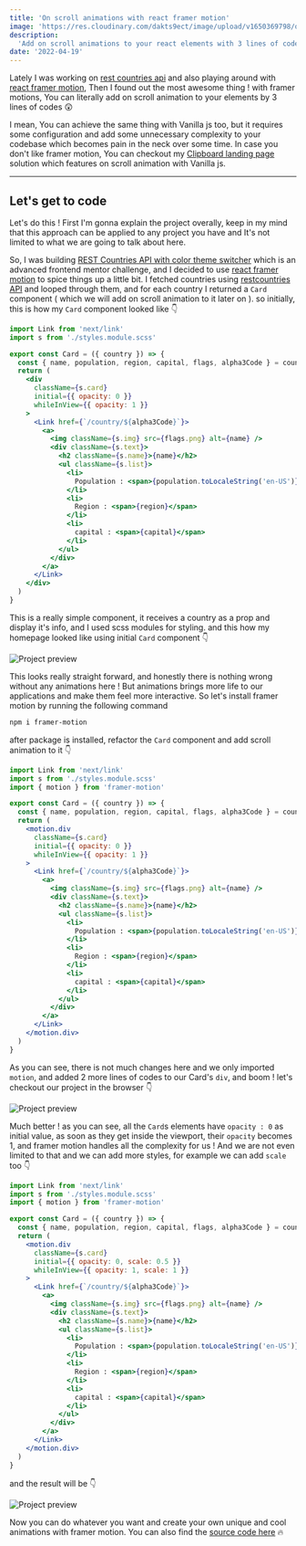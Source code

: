 ```yaml
---
title: 'On scroll animations with react framer motion'
image: 'https://res.cloudinary.com/dakts9ect/image/upload/v1650369798/opengraph/post_pas90c.png'
description:
  'Add on scroll animations to your react elements with 3 lines of code'
date: '2022-04-19'
---
```


Lately I was working on
[rest countries api](https://yazdun-countries.netlify.app/) and also playing
around with [react framer motion](https://www.framer.com/motion/), Then I found
out the most awesome thing ! with framer motions, You can literally add on
scroll animation to your elements by 3 lines of codes 😲

I mean, You can achieve the same thing with Vanilla js too, but it requires some
configuration and add some unnecessary complexity to your codebase which becomes
pain in the neck over some time. In case you don't like framer motion, You can
checkout my
[Clipboard landing page](https://www.frontendmentor.io/solutions/clipboard-landing-page-9u2GHtx8-)
solution which features on scroll animation with Vanilla js.

---

## Let's get to code

Let's do this ! First I'm gonna explain the project overally, keep in my mind
that this approach can be applied to any project you have and It's not limited
to what we are going to talk about here.

So, I was building
[REST Countries API with color theme switcher](https://www.frontendmentor.io/challenges/rest-countries-api-with-color-theme-switcher-5cacc469fec04111f7b848ca/hub/rest-countries-api-with-color-theme-switcher-BymkBdK49)
which is an advanced frontend mentor challenge, and I decided to use
[react framer motion](https://www.framer.com/motion/) to spice things up a
little bit. I fetched countries using
[restcountries API](https://restcountries.com/) and looped through them, and for
each country I returned a `Card` component ( which we will add on scroll
animation to it later on ). so initially, this is how my `Card` component looked
like 👇

```jsx
import Link from 'next/link'
import s from './styles.module.scss'

export const Card = ({ country }) => {
  const { name, population, region, capital, flags, alpha3Code } = country
  return (
    <div
      className={s.card}
      initial={{ opacity: 0 }}
      whileInView={{ opacity: 1 }}
    >
      <Link href={`/country/${alpha3Code}`}>
        <a>
          <img className={s.img} src={flags.png} alt={name} />
          <div className={s.text}>
            <h2 className={s.name}>{name}</h2>
            <ul className={s.list}>
              <li>
                Population : <span>{population.toLocaleString('en-US')}</span>
              </li>
              <li>
                Region : <span>{region}</span>
              </li>
              <li>
                capital : <span>{capital}</span>
              </li>
            </ul>
          </div>
        </a>
      </Link>
    </div>
  )
}
```

This is a really simple component, it receives a country as a prop and display
it's info, and I used scss modules for styling. and this how my homepage looked
like using initial `Card` component 👇

![Project preview](https://res.cloudinary.com/dakts9ect/image/upload/v1650367447/blog-images/raw_vgq1wm.gif 'Project preview')

This looks really straight forward, and honestly there is nothing wrong without
any animations here ! But animations brings more life to our applications and
make them feel more interactive. So let's install framer motion by running the
following command

```bash
npm i framer-motion
```

after package is installed, refactor the `Card` component and add scroll
animation to it 👇

```jsx
import Link from 'next/link'
import s from './styles.module.scss'
import { motion } from 'framer-motion'

export const Card = ({ country }) => {
  const { name, population, region, capital, flags, alpha3Code } = country
  return (
    <motion.div
      className={s.card}
      initial={{ opacity: 0 }}
      whileInView={{ opacity: 1 }}
    >
      <Link href={`/country/${alpha3Code}`}>
        <a>
          <img className={s.img} src={flags.png} alt={name} />
          <div className={s.text}>
            <h2 className={s.name}>{name}</h2>
            <ul className={s.list}>
              <li>
                Population : <span>{population.toLocaleString('en-US')}</span>
              </li>
              <li>
                Region : <span>{region}</span>
              </li>
              <li>
                capital : <span>{capital}</span>
              </li>
            </ul>
          </div>
        </a>
      </Link>
    </motion.div>
  )
}
```

As you can see, there is not much changes here and we only imported `motion`,
and added 2 more lines of codes to our Card's `div`, and boom ! let's checkout
our project in the browser 👇

![Project preview](https://res.cloudinary.com/dakts9ect/image/upload/v1650367466/blog-images/animated_qx0tc3.gif 'Project preview')

Much better ! as you can see, all the `Card`s elements have `opacity : 0` as
initial value, as soon as they get inside the viewport, their `opacity` becomes
1, and framer motion handles all the complexity for us ! And we are not even
limited to that and we can add more styles, for example we can add `scale` too
👇

```jsx
import Link from 'next/link'
import s from './styles.module.scss'
import { motion } from 'framer-motion'

export const Card = ({ country }) => {
  const { name, population, region, capital, flags, alpha3Code } = country
  return (
    <motion.div
      className={s.card}
      initial={{ opacity: 0, scale: 0.5 }}
      whileInView={{ opacity: 1, scale: 1 }}
    >
      <Link href={`/country/${alpha3Code}`}>
        <a>
          <img className={s.img} src={flags.png} alt={name} />
          <div className={s.text}>
            <h2 className={s.name}>{name}</h2>
            <ul className={s.list}>
              <li>
                Population : <span>{population.toLocaleString('en-US')}</span>
              </li>
              <li>
                Region : <span>{region}</span>
              </li>
              <li>
                capital : <span>{capital}</span>
              </li>
            </ul>
          </div>
        </a>
      </Link>
    </motion.div>
  )
}
```

and the result will be 👇

![Project preview](https://res.cloudinary.com/dakts9ect/image/upload/v1650367410/blog-images/scale_sc5p03.gif 'Project preview')

Now you can do whatever you want and create your own unique and cool animations
with framer motion. You can also find the
[source code here](https://github.com/Yazdun/frontend-mentor/tree/rest-countries-api-with-color-theme-switcher)
🔥
